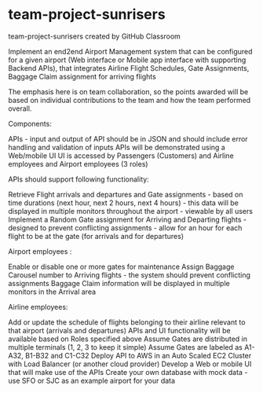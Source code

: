 # team-project-sunrisers
team-project-sunrisers created by GitHub Classroom

Implement an end2end Airport Management system that can be configured for a given airport (Web interface or Mobile app interface with supporting Backend APIs), that integrates Airline Flight Schedules, Gate Assignments, Baggage Claim assignment for arriving flights

The emphasis here is on team collaboration, so the points awarded will be based on individual contributions to the team and how the team performed overall.  

Components:

APIs - input and output of API should be in JSON and should include error handling and validation of inputs
APIs will be demonstrated using a Web/mobile UI
UI is accessed by Passengers (Customers) and Airline employees and Airport employees (3 roles)

APIs should support following functionality:

Retrieve Flight arrivals and departures and Gate assignments - based on time durations (next hour, next 2 hours, next 4 hours) - this data will be displayed in multiple monitors throughout the airport - viewable by all users
Implement a Random Gate assignment for Arriving and Departing flights - designed to prevent conflicting assignments - allow for an hour for each flight to be at the gate (for arrivals and for departures)

Airport employees :

Enable or disable one or more gates for maintenance
Assign Baggage Carousel number to Arriving flights - the system should prevent conflicting assignments
Baggage Claim information will be displayed in multiple monitors in the Arrival area

Airline employees:

Add or update the schedule of flights belonging to their airline relevant to that airport (arrivals and departures)
APIs and UI functionality will be available based on Roles specified above
Assume Gates are distributed in multiple terminals (1, 2, 3 to keep it simple)
Assume Gates are labeled as A1-A32, B1-B32 and C1-C32
Deploy API to AWS in an Auto Scaled EC2 Cluster with Load Balancer (or another cloud provider)
Develop a Web or mobile UI that will make use of the APIs
Create your own database with mock data - use SFO or SJC as an example airport for your data
